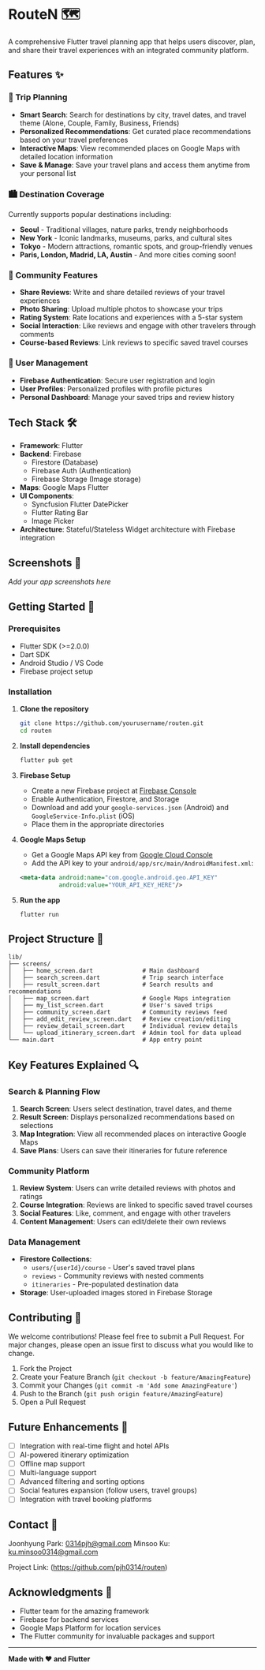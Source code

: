 # RouteN 🗺️

A comprehensive Flutter travel planning app that helps users discover, plan, and share their travel experiences with an integrated community platform.

## Features ✨

### 🎯 Trip Planning
- **Smart Search**: Search for destinations by city, travel dates, and travel theme (Alone, Couple, Family, Business, Friends)
- **Personalized Recommendations**: Get curated place recommendations based on your travel preferences
- **Interactive Maps**: View recommended places on Google Maps with detailed location information
- **Save & Manage**: Save your travel plans and access them anytime from your personal list

### 🏙️ Destination Coverage
Currently supports popular destinations including:
- **Seoul** - Traditional villages, nature parks, trendy neighborhoods
- **New York** - Iconic landmarks, museums, parks, and cultural sites  
- **Tokyo** - Modern attractions, romantic spots, and group-friendly venues
- **Paris, London, Madrid, LA, Austin** - And more cities coming soon!

### 👥 Community Features
- **Share Reviews**: Write and share detailed reviews of your travel experiences
- **Photo Sharing**: Upload multiple photos to showcase your trips
- **Rating System**: Rate locations and experiences with a 5-star system
- **Social Interaction**: Like reviews and engage with other travelers through comments
- **Course-based Reviews**: Link reviews to specific saved travel courses

### 🔐 User Management
- **Firebase Authentication**: Secure user registration and login
- **User Profiles**: Personalized profiles with profile pictures
- **Personal Dashboard**: Manage your saved trips and review history

## Tech Stack 🛠️

- **Framework**: Flutter
- **Backend**: Firebase
  - Firestore (Database)
  - Firebase Auth (Authentication)
  - Firebase Storage (Image storage)
- **Maps**: Google Maps Flutter
- **UI Components**: 
  - Syncfusion Flutter DatePicker
  - Flutter Rating Bar
  - Image Picker
- **Architecture**: Stateful/Stateless Widget architecture with Firebase integration

## Screenshots 📱

*Add your app screenshots here*

## Getting Started 🚀

### Prerequisites
- Flutter SDK (>=2.0.0)
- Dart SDK
- Android Studio / VS Code
- Firebase project setup

### Installation

1. **Clone the repository**
   ```bash
   git clone https://github.com/yourusername/routen.git
   cd routen
   ```

2. **Install dependencies**
   ```bash
   flutter pub get
   ```

3. **Firebase Setup**
   - Create a new Firebase project at [Firebase Console](https://console.firebase.google.com/)
   - Enable Authentication, Firestore, and Storage
   - Download and add your `google-services.json` (Android) and `GoogleService-Info.plist` (iOS)
   - Place them in the appropriate directories

4. **Google Maps Setup**
   - Get a Google Maps API key from [Google Cloud Console](https://console.cloud.google.com/)
   - Add the API key to your `android/app/src/main/AndroidManifest.xml`:
   ```xml
   <meta-data android:name="com.google.android.geo.API_KEY"
              android:value="YOUR_API_KEY_HERE"/>
   ```

5. **Run the app**
   ```bash
   flutter run
   ```

## Project Structure 📁

```
lib/
├── screens/
│   ├── home_screen.dart              # Main dashboard
│   ├── search_screen.dart            # Trip search interface
│   ├── result_screen.dart            # Search results and recommendations
│   ├── map_screen.dart               # Google Maps integration
│   ├── my_list_screen.dart           # User's saved trips
│   ├── community_screen.dart         # Community reviews feed
│   ├── add_edit_review_screen.dart   # Review creation/editing
│   ├── review_detail_screen.dart     # Individual review details
│   └── upload_itinerary_screen.dart  # Admin tool for data upload
└── main.dart                         # App entry point
```

## Key Features Explained 🔍

### Search & Planning Flow
1. **Search Screen**: Users select destination, travel dates, and theme
2. **Result Screen**: Displays personalized recommendations based on selections  
3. **Map Integration**: View all recommended places on interactive Google Maps
4. **Save Plans**: Users can save their itineraries for future reference

### Community Platform
1. **Review System**: Users can write detailed reviews with photos and ratings
2. **Course Integration**: Reviews are linked to specific saved travel courses
3. **Social Features**: Like, comment, and engage with other travelers
4. **Content Management**: Users can edit/delete their own reviews

### Data Management
- **Firestore Collections**:
  - `users/{userId}/course` - User's saved travel plans
  - `reviews` - Community reviews with nested comments
  - `itineraries` - Pre-populated destination data
- **Storage**: User-uploaded images stored in Firebase Storage

## Contributing 🤝

We welcome contributions! Please feel free to submit a Pull Request. For major changes, please open an issue first to discuss what you would like to change.

1. Fork the Project
2. Create your Feature Branch (`git checkout -b feature/AmazingFeature`)
3. Commit your Changes (`git commit -m 'Add some AmazingFeature'`)
4. Push to the Branch (`git push origin feature/AmazingFeature`)
5. Open a Pull Request

## Future Enhancements 🚀

- [ ] Integration with real-time flight and hotel APIs
- [ ] AI-powered itinerary optimization
- [ ] Offline map support
- [ ] Multi-language support
- [ ] Advanced filtering and sorting options
- [ ] Social features expansion (follow users, travel groups)
- [ ] Integration with travel booking platforms

## Contact 📧

Joonhyung Park: 0314pjh@gmail.com
Minsoo Ku: ku.minsoo0314@gmail.com

Project Link: (https://github.com/pjh0314/routen)

## Acknowledgments 🙏

- Flutter team for the amazing framework
- Firebase for backend services
- Google Maps Platform for location services
- The Flutter community for invaluable packages and support

---

**Made with ❤️ and Flutter**
